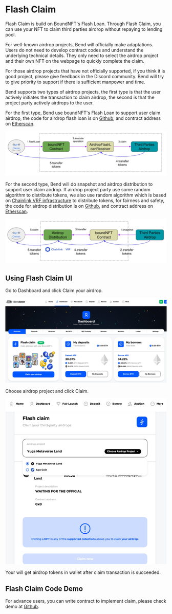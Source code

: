 # Flash Claim

Flash Claim is build on BoundNFT's Flash Loan. Through Flash Claim, you can use your NFT to claim third parties airdrop without repaying to lending pool.

For well-known airdrop projects, Bend will officially make adaptations. Users do not need to develop contract codes and understand the underlying technical details. They only need to select the airdrop project and their own NFT on the webpage to quickly complete the claim.

For those airdrop projects that have not officially supported, if you think it is good project, please give feedback in the Discord community. Bend will try to give priority to support if there is sufficient manpower and time.

Bend supports two types of airdrop projects, the first type is that the user actively initiates the transaction to claim airdrop, the second is that the project party actively airdrops to the user.

For the first type, Bend use boundNFT's Flash Loan to support user claim airdrop, the code for airdrop flash loan is on [Github](https://github.com/BoundNFT/boundnft-protocol/blob/main/contracts/misc/AirdropFlashLoanReceiver.sol), and contract address on [Etherscan](https://etherscan.io/address/0xa8Ae91Dd8CD8f410BA59626caef160925A033734).

![](<../.gitbook/assets/Flash claim 04191810.jpg>)

For the second type, Bend will do snapshot and airdrop distribution to support user claim airdrop. If   airdrop project party use some random algorithm to distribute tokens, we also use random algorithm which is based on [Chainlink VRF infrastructure](https://vrf.chain.link/mainnet) to distribute tokens, for fairness and safety, the code for airdrop distribution is on [Github](https://github.com/BoundNFT/boundnft-protocol/blob/main/contracts/misc/AirdropDistribution.sol), and contract address on [Etherscan](https://etherscan.io/address/0x6D187449A5664DD87E58A9d3b982989AaeA469BD).

![](<../.gitbook/assets/Airdrop Distribution 04191825.jpg>)

## Using Flash Claim UI

Go to Dashboard and click Claim your airdrop.

![](<../.gitbook/assets/Dashboard Flashclaim 02401330.jpg>)

Choose airdrop project and click Claim.

![](<../.gitbook/assets/Flashclaim Page 04201331.jpg>)

Your will get airdrop tokens in wallet after claim transaction is succeeded.

## Flash Claim Code Demo

For advance users, you can write contract to implement claim, please check demo at [Github](https://github.com/BendDAO/bend-flashclaim-demo).
